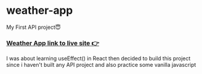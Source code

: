 # weather-app
My First API project😇
### [Weather App link to live site 👉](https://heisdera.github.io/weather-app/)

I was about learning useEffect() in React then decided to build this project since i haven't built any API project and also practice some vanilla javascript 
